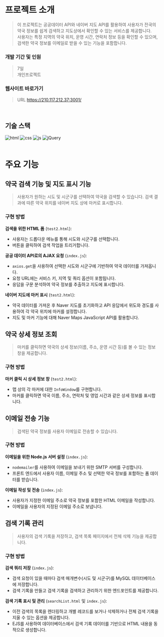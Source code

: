 # 프로젝트 소개

>이 프로젝트는 공공데이터 API와 네이버 지도 API를 활용하여 사용자가 전국의 약국 정보를 쉽게 검색하고 지도상에서 확인할 수 있는 서비스를 제공합니다.\
>사용자는 특정 지역의 약국 위치, 운영 시간, 연락처 정보 등을 확인할 수 있으며, 검색한 약국 정보를 이메일로 받을 수 있는 기능을 포함합니다.

### 개발 기간 및 인원
>7일\
>개인프로젝트

### 웹사이트 바로가기
>URL https://210.117.212.37:3001/
<br/>

## 기술 스택

![html](https://img.shields.io/badge/HTML5-E34F26?style=flat-square&amp;logo=html5&amp;logoColor=white)
![css](https://img.shields.io/badge/CSS3-1572B6?style=flat-square&amp;logo=css3&amp;logoColor=white)
![js](https://img.shields.io/badge/JavaScript-F7DF1E?style=flat-square&amp;logo=javascript&amp;logoColor=black)
![jQuery](https://img.shields.io/badge/jQuery-0769AD?style=flat-square&amp;logo=jQuery&amp;logoColor=white)
<br/>
<br/>

# 주요 기능

## 약국 검색 기능 및 지도 표시 기능
>사용자가 원하는 시도 및 시군구를 선택하여 약국을 검색할 수 있습니다.
>검색 결과에 따른 약국 위치를 네이버 지도 상에 마커로 표시합니다.
### 구현 방법
**검색을 위한 HTML 폼** (`test2.html`):
- 사용자는 드롭다운 메뉴를 통해 시도와 시군구를 선택합니다.
- 버튼을 클릭하여 검색 작업을 트리거합니다.

**공공 데이터 API로의 AJAX 요청** (`index.js`):
- `axios.get`을 사용하여 선택한 시도와 시군구에 기반하여 약국 데이터를 가져옵니다.
- 요청 URL에는 서비스 키, 지역 및 쿼리 옵션이 포함됩니다.
- 응답을 구문 분석하여 약국 정보를 추출하고 지도에 표시합니다.

**네이버 지도에 마커 표시** (`test2.html`):
- 약국 데이터를 가져온 후 Naver 지도를 초기화하고 API 응답에서 위도와 경도를 사용하여 각 약국 위치에 마커를 설정합니다.
- 지도 및 마커 기능에 대해 Naver Maps JavaScript API를 활용합니다.

## 약국 상세 정보 조회
>마커를 클릭하면 약국의 상세 정보(이름, 주소, 운영 시간 등)를 볼 수 있는 정보 창을 제공합니다.
### 구현 방법
**마커 클릭 시 상세 정보 창** (`test2.html`):
- 맵 상의 각 마커에 대한 `InfoWindow`를 구현합니다.
- 마커를 클릭하면 약국 이름, 주소, 연락처 및 영업 시간과 같은 상세 정보를 표시합니다.

## 이메일 전송 기능
>검색된 약국 정보를 사용자 이메일로 전송할 수 있습니다.
### 구현 방법
**이메일을 위한 Node.js 서버 설정** (`index.js`):
- `nodemailer`를 사용하여 이메일을 보내기 위한 SMTP 서버를 구성합니다.
- 프론트 엔드에서 사용자 이름, 이메일 주소 및 선택한 약국 정보를 포함하는 폼 데이터를 받습니다.

**이메일 작성 및 전송** (`index.js`):
- 사용자가 지정한 이메일 주소로 약국 정보를 포함한 HTML 이메일을 작성합니다.
- 이메일을 사용자의 지정된 이메일 주소로 보냅니다.

## 검색 기록 관리
>사용자의 검색 기록을 저장하고, 검색 목록 페이지에서 전체 삭제 기능을 제공합니다.
### 구현 방법
**검색 쿼리 저장** (`index.js`):
- 검색 요청이 있을 때마다 검색 매개변수(시도 및 시군구)를 MySQL 데이터베이스에 저장합니다.
- 검색 기록을 만들고 검색 기록을 검색하고 관리하기 위한 엔드포인트를 제공합니다.

**검색 기록 표시 및 관리** (`searchList.html` 및 `index.js`):
- 이전 검색의 목록을 렌더링하고 개별 레코드를 보거나 삭제하거나 전체 검색 기록을 지울 수 있는 옵션을 제공합니다.
- EJS를 사용하여 데이터베이스에서 검색 기록 데이터를 기반으로 HTML 내용을 동적으로 생성합니다.
